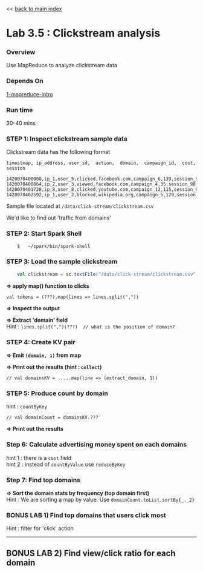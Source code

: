 <link rel='stylesheet' href='../assets/css/main.css'/>

<< [back to main index](../README.md)

Lab 3.5 : Clickstream analysis
==============================
### Overview
Use MapReduce to analyze clickstream data

### Depends On
[1-mapreduce-intro](3.4-mapreduce.md)

### Run time
30-40 mins


### STEP 1:  Inspect clickstream sample data


Clickstream data has the following format

    timestmap, ip_address, user_id,  action,  domain,  campaign_id,  cost, session

    1420070400000,ip_1,user_5,clicked,facebook.com,campaign_6,139,session_98
    1420070400864,ip_2,user_3,viewed,facebook.com,campaign_4,35,session_98
    1420070401728,ip_8,user_8,clicked,youtube.com,campaign_12,115,session_92
    1420070402592,ip_1,user_2,blocked,wikipedia.org,campaign_5,129,session_91

Sample file located at  `/data/click-stream/clickstream.csv`

We'd like to find out 'traffic from domains'


### STEP 2: Start Spark Shell

```bash
    $   ~/spark/bin/spark-shell
```


### STEP 3: Load the sample clickstream

```scala
    val clickstream = sc.textFile("/data/click-stream/clickstream.csv")
```

**=> apply map() function to clicks**  

    val tokens = (???).map(lines => lines.split(","))

**=> Inspect the output**

**=> Extract 'domain' field**    
Hint : `lines.split(",")(???)  // what is the position of domain?`


### STEP 4: Create KV pair

**=> Emit `(domain, 1)` from map**  

**=> Print out the results (hint : `collect`)**

    // val domainsKV = .....map(line => (extract_domain, 1))


### STEP 5:  Produce count by domain  

hint : `countByKey`

    // val domainCount = domainsKV.???

**=> Print out the results**


### Step 6:  Calculate advertising money spent on each domains  

hint 1 : there is a `cost` field  
hint 2 : instead of `countByValue`  use  `reduceByKey`


### Step 7: Find top domains

**=> Sort the domain stats by frequency (top domain first)**  
Hint : We are sorting a map by value. Use  `domainCount.toList.sortBy{_._2}`


### BONUS LAB 1)  Find top domains that users click most

Hint : filter for 'click' action


----
BONUS LAB 2)  Find  view/click ratio for each domain
----
